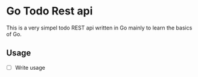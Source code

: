 # Go Todo Rest api

This is a very simpel todo REST api written in Go mainly to learn the basics of Go.

## Usage

- [ ] Write usage
